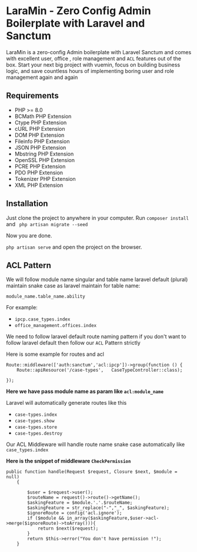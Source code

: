 # LaraMin - Zero Config Admin Boilerplate with Laravel and Sanctum

LaraMin is a zero-config Admin boilerplate with Laravel Sanctum and comes with excellent user, office , role management and  `ACL` features out of the box. Start your next big project with vuemin, focus on building business logic, and save countless hours of implementing boring user and role management again and again

## Requirements

- PHP >= 8.0
- BCMath PHP Extension
- Ctype PHP Extension
- cURL PHP Extension
- DOM PHP Extension
- Fileinfo PHP Extension
- JSON PHP Extension
- Mbstring PHP Extension
- OpenSSL PHP Extension
- PCRE PHP Extension
- PDO PHP Extension
- Tokenizer PHP Extension
- XML PHP Extension

## Installation

Just clone the project to anywhere in your computer.
Run ` composer install ` <br>
and ` php artisan migrate --seed`

Now you are done.
<br>

` php artisan serve ` and open the project on the browser.


## ACL Pattern

We will follow module name singular and table name laravel default (plural) maintain snake case as laravel maintain for table name:

`module_name.table_name.ability`

For example: 
- `ipcp.case_types.index`
- `office_management.offices.index  `

We need to follow laravel default route naming pattern if you don't want to follow laravel default then follow our `ACL` Pattern strictly

Here is some example for routes and acl 

```
Route::middleware(['auth:sanctum','acl:ipcp'])->group(function () {
    Route::apiResource('/case-types',   CaseTypeController::class);

});
```
**Here we have pass module name as param like `acl:module_name`**

Laravel will automatically generate routes like this 
- `case-types.index `
- `case-types.show `
- `case-types.store `
- `case-types.destroy `

Our ACL Middleware will handle route name snake case automatically like `case_types.index`


**Here is the snippet of middleware `CheckPermission`**

```
public function handle(Request $request, Closure $next, $module = null)
    {

        $user = $request->user();
        $routeName = request()->route()->getName();
        $askingFeature = $module.'.'.$routeName;
        $askingFeature = str_replace("-","_", $askingFeature);
        $ignoreRoute = config('acl.ignore');
        if ($module && in_array($askingFeature,$user->acl->merge($ignoreRoute)->toArray())){
            return $next($request);
        }
        return $this->error("You don't have permission !");
    }
```
